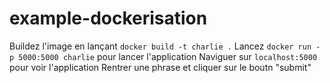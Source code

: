 # example-dockerisation

Buildez l'image en lançant `docker build -t charlie .`
Lancez `docker run -p 5000:5000 charlie` pour lancer l'application
Naviguer sur `localhost:5000` pour voir l'application
Rentrer une phrase et cliquer sur le boutn "submit"

